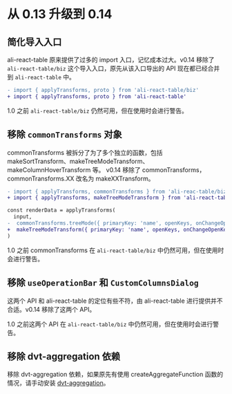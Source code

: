 # 从 0.13 升级到 0.14

## 简化导入入口

ali-react-table 原来提供了过多的 import 入口，记忆成本过大。v0.14 移除了 `ali-react-table/biz` 这个导入入口，原先从该入口导出的 API 现在都已经合并到 `ali-react-table` 中。

```diff
- import { applyTransforms, proto } from 'ali-react-table/biz'
+ import { applyTransforms, proto } from 'ali-react-table'
```

1.0 之前 `ali-react-table/biz` 仍然可用，但在使用时会进行警告。

## 移除 `commonTransforms` 对象

commonTransforms 被拆分了为了多个独立的函数，包括 makeSortTransform、makeTreeModeTransform、makeColumnHoverTransform 等。 v0.14 移除了 commonTransforms，commonTransforms.XX 改名为 makeXXTransform。

```diff
- import { applyTransforms, commonTransforms } from 'ali-reac-table/biz'
+ import { applyTransforms, makeTreeModeTransform } from 'ali-react-table'

const renderData = applyTransforms(
  input,
-  commonTransforms.treeMode({ primaryKey: 'name', openKeys, onChangeOpenKeys }),
+  makeTreeModeTransform({ primaryKey: 'name', openKeys, onChangeOpenKeys }),
)
```

1.0 之前 commonTransforms 在 `ali-react-table/biz` 中仍然可用，但在使用时会进行警告。

## 移除 `useOperationBar` 和 `CustomColumnsDialog`

这两个 API 和 ali-react-table 的定位有些不符，由 ali-react-table 进行提供并不合适。v0.14 移除了这两个 API。

1.0 之前这两个 API 在 `ali-react-table/biz` 中仍然可用，但在使用时会进行警告。

## 移除 dvt-aggregation 依赖

移除 dvt-aggregation 依赖，如果原先有使用 createAggregateFunction 函数的情况，请手动安装 [dvt-aggregation](https://github.com/shinima/dvt-aggregation/)。
